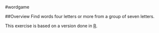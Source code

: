#wordgame

##Overview
Find words four letters or more from a group of seven letters.

This exercise is based on a version done in [R](https://github.com/sbha/wordgame).
